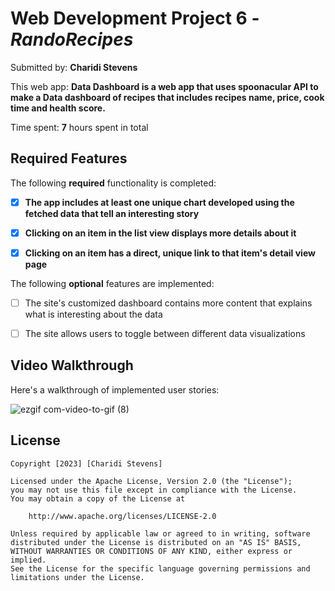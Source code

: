 # Web Development Project 6 - *RandoRecipes*

Submitted by: **Charidi Stevens**

This web app: **Data Dashboard is a web app that uses spoonacular API to make a Data dashboard of recipes that includes recipes name, price, cook time and health score.**

Time spent: **7** hours spent in total

## Required Features

The following **required** functionality is completed:

- [x] **The app includes at least one unique chart developed using the fetched data that tell an interesting story**
- [x] **Clicking on an item in the list view displays more details about it**
- [x] **Clicking on an item has a direct, unique link to that item's detail view page**


The following **optional** features are implemented:

- [ ] The site's customized dashboard contains more content that explains what is interesting about the data
- [ ] The site allows users to toggle between different data visualizations


## Video Walkthrough

Here's a walkthrough of implemented user stories:

![ezgif com-video-to-gif (8)](https://user-images.githubusercontent.com/92543813/229653758-5333ce66-e234-4588-9197-7f812bd972e0.gif)



## License

    Copyright [2023] [Charidi Stevens]

    Licensed under the Apache License, Version 2.0 (the "License");
    you may not use this file except in compliance with the License.
    You may obtain a copy of the License at

        http://www.apache.org/licenses/LICENSE-2.0

    Unless required by applicable law or agreed to in writing, software
    distributed under the License is distributed on an "AS IS" BASIS,
    WITHOUT WARRANTIES OR CONDITIONS OF ANY KIND, either express or implied.
    See the License for the specific language governing permissions and
    limitations under the License.
